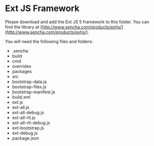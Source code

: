# Ext JS Framework

Please download and add the Ext JS 5 framework to this folder. You can find the library at [http://www.sencha.com/products/extjs/](http://www.sencha.com/products/extjs/).

You will need the following files and folders:

- .sencha
- build
- cmd
- overrides
- packages
- src
- bootstrap-data.js
- bootstrap-files.js
- bootstrap-manifest.js
- build.xml
- ext.js
- ext-all.js
- ext-all-debug.js
- ext-all-rtl.js
- ext-all-rtl-debug.js
- ext-bootstrap.js
- ext-debug.js
- package.json